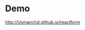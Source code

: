 <h1>Demo</h1>
<p><a href="http://Usmanchd.github.io/reactform">http://Usmanchd.github.io/reactform</p>
